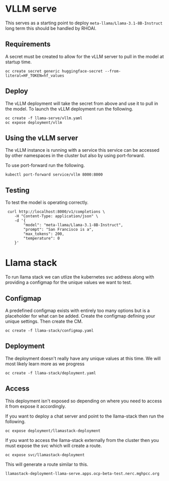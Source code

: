 # VLLM serve
This serves as a starting point to deploy `meta-llama/Llama-3.1-8B-Instruct` long term this should be handled by RHOAI.

## Requirements
A secret must be created to allow for the vLLM server to pull in the model at startup time.

```
oc create secret generic huggingface-secret --from-literal=HF_TOKEN=hf_values
```

## Deploy
The vLLM deployment will take the secret from above and use it to pull in the model. To launch the vLLM deployment run the following.

```
oc create -f llama-serve/vllm.yaml
oc expose deployment/vllm
```

## Using the vLLM server
The vLLM instance is running with a service this service can be accessed by other namespaces in the cluster but also by using port-forward.

To use port-forward run the following.

```
kubectl port-forward service/vllm 8000:8000
```

## Testing
To test the model is operating correctly.

```
 curl http://localhost:8000/v1/completions \
    -H "Content-Type: application/json" \
    -d '{
        "model": "meta-llama/Llama-3.1-8B-Instruct",
        "prompt": "San Francisco is a",
        "max_tokens": 200,
        "temperature": 0
    }'
```


# Llama stack
To run llama stack we can utlize the kubernetes svc address along with providing a configmap for the unique values we want to test.

## Configmap
A predefined configmap exists with entirely too many options but is a placeholder for what can be added. Create the configmap defining your unique settings. Then create the CM.

```
oc create -f llama-stack/configmap.yaml
```


## Deployment
The deployment doesn't really have any unique values at this time. We will most likely learn more as we progress

```
oc create -f llama-stack/deployment.yaml
```

## Access
This deployment isn't exposed so depending on where you need to access it from expose it accordingly.

If you want to deploy a chat server and point to the llama-stack then run the following.

```
oc expose deployment/llamastack-deployment
```

If you want to access the llama-stack externally from the cluster then you must expose the svc which will create a route.

```
oc expose svc/llamastack-deployment
```

This will generate a route similar to this.

```
llamastack-deployment-llama-serve.apps.ocp-beta-test.nerc.mghpcc.org
```
